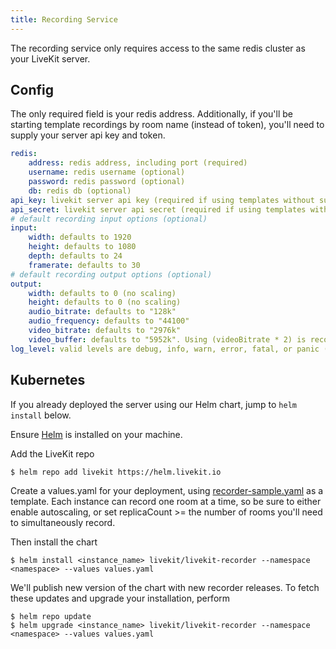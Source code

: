 ```yaml
---
title: Recording Service
---
```


The recording service only requires access to the same redis cluster as your LiveKit server.

## Config

The only required field is your redis address.
Additionally, if you'll be starting template recordings by room name (instead of token), you'll need to supply your server api key and token. 

```yaml
redis:
    address: redis address, including port (required)
    username: redis username (optional)
    password: redis password (optional)
    db: redis db (optional)
api_key: livekit server api key (required if using templates without supplying tokens)
api_secret: livekit server api secret (required if using templates without supplying tokens)
# default recording input options (optional)
input:
    width: defaults to 1920
    height: defaults to 1080
    depth: defaults to 24
    framerate: defaults to 30
# default recording output options (optional)
output:
    width: defaults to 0 (no scaling)
    height: defaults to 0 (no scaling)
    audio_bitrate: defaults to "128k"
    audio_frequency: defaults to "44100"
    video_bitrate: defaults to "2976k"
    video_buffer: defaults to "5952k". Using (videoBitrate * 2) is recommended.
log_level: valid levels are debug, info, warn, error, fatal, or panic (optional)
```

## Kubernetes

If you already deployed the server using our Helm chart, jump to `helm install` below.

Ensure [Helm](https://helm.sh/docs/intro/install/) is installed on your machine.

Add the LiveKit repo

```shell
$ helm repo add livekit https://helm.livekit.io
```

Create a values.yaml for your deployment, using [recorder-sample.yaml](https://github.com/livekit/livekit-helm/blob/master/recorder-sample.yaml) as a template.
Each instance can record one room at a time, so be sure to either enable autoscaling, or set replicaCount >= the number of rooms you'll need to simultaneously record. 

Then install the chart

```shell
$ helm install <instance_name> livekit/livekit-recorder --namespace <namespace> --values values.yaml
```

We'll publish new version of the chart with new recorder releases. To fetch these updates and upgrade your installation, perform

```shell
$ helm repo update
$ helm upgrade <instance_name> livekit/livekit-recorder --namespace <namespace> --values values.yaml
```
